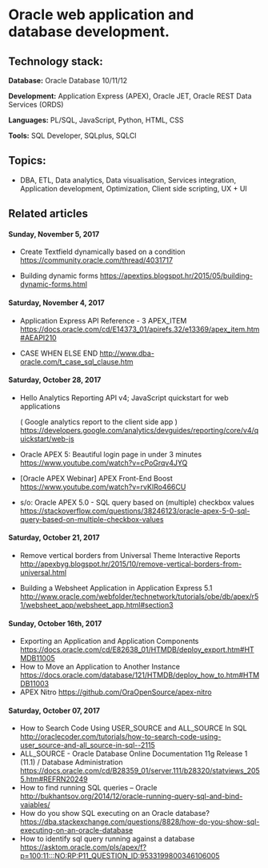 # Oracle web application and database development.

## Technology stack: 
**Database:** Oracle Database 10/11/12

**Development:** Application Express (APEX), Oracle JET, Oracle REST Data Services (ORDS) 

**Languages:** PL/SQL, JavaScript, Python, HTML, CSS

**Tools:**  SQL Developer, SQLplus, SQLCl 



## Topics:

* DBA, ETL, Data analytics, Data visualisation, Services integration, Application development, Optimization, Client side scripting, UX + UI

## Related articles

#### Sunday, November 5, 2017
* Create Textfield dynamically based on a condition
    https://community.oracle.com/thread/4031717

* Building dynamic forms
    https://apextips.blogspot.hr/2015/05/building-dynamic-forms.html


#### Saturday, November 4, 2017
* Application Express API Reference - 3 APEX_ITEM
    https://docs.oracle.com/cd/E14373_01/apirefs.32/e13369/apex_item.htm#AEAPI210

* CASE WHEN ELSE END
    http://www.dba-oracle.com/t_case_sql_clause.htm

#### Saturday, October 28, 2017
* Hello Analytics Reporting API v4; JavaScript quickstart for web applications

    ( Google analytics report to the client side app )
    https://developers.google.com/analytics/devguides/reporting/core/v4/quickstart/web-js

* Oracle APEX 5: Beautiful login page in under 3 minutes
    https://www.youtube.com/watch?v=cPoGrqv4JYQ


* [Oracle APEX Webinar] APEX Front-End Boost
    https://www.youtube.com/watch?v=rvKIRo466CU

* s/o: Oracle APEX 5.0 - SQL query based on (multiple) checkbox values
    https://stackoverflow.com/questions/38246123/oracle-apex-5-0-sql-query-based-on-multiple-checkbox-values

#### Saturday, October 21, 2017
* Remove vertical borders from Universal Theme Interactive Reports
    http://apexbyg.blogspot.hr/2015/10/remove-vertical-borders-from-universal.html

* Building a Websheet Application in Application Express 5.1
	http://www.oracle.com/webfolder/technetwork/tutorials/obe/db/apex/r51/websheet_app/websheet_app.html#section3

#### Sunday, October 16th, 2017
* Exporting an Application and Application Components
    https://docs.oracle.com/cd/E82638_01/HTMDB/deploy_export.htm#HTMDB11005
* How to Move an Application to Another Instance
    https://docs.oracle.com/database/121/HTMDB/deploy_how_to.htm#HTMDB11003
* APEX Nitro
    https://github.com/OraOpenSource/apex-nitro
    
#### Saturday, October 07, 2017
* How to Search Code Using USER_SOURCE and ALL_SOURCE In SQL
    http://oraclecoder.com/tutorials/how-to-search-code-using-user_source-and-all_source-in-sql--2115
* ALL_SOURCE - Oracle Database Online Documentation 11g Release 1 (11.1) / Database Administration
    https://docs.oracle.com/cd/B28359_01/server.111/b28320/statviews_2055.htm#REFRN20249
* How to find running SQL queries – Oracle
    http://bukhantsov.org/2014/12/oracle-running-query-sql-and-bind-vaiables/
* How do you show SQL executing on an Oracle database?
    https://dba.stackexchange.com/questions/8828/how-do-you-show-sql-executing-on-an-oracle-database
* How to identify sql query running against a database
    https://asktom.oracle.com/pls/apex/f?p=100:11:::NO:RP:P11_QUESTION_ID:9533199800346106005